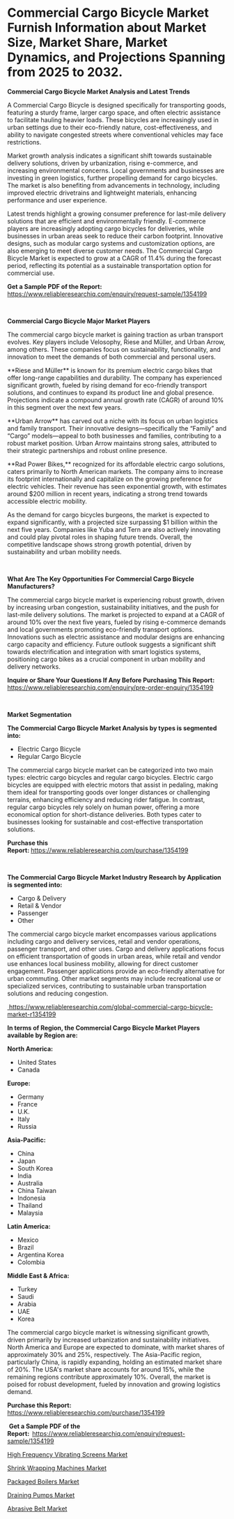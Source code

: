 <p><h1>Commercial Cargo Bicycle Market Furnish Information about Market Size, Market Share, Market Dynamics, and Projections Spanning from 2025 to 2032.</h1></p><p><strong>Commercial Cargo Bicycle Market Analysis and Latest Trends</strong></p>
<p><p>A Commercial Cargo Bicycle is designed specifically for transporting goods, featuring a sturdy frame, larger cargo space, and often electric assistance to facilitate hauling heavier loads. These bicycles are increasingly used in urban settings due to their eco-friendly nature, cost-effectiveness, and ability to navigate congested streets where conventional vehicles may face restrictions. </p><p>Market growth analysis indicates a significant shift towards sustainable delivery solutions, driven by urbanization, rising e-commerce, and increasing environmental concerns. Local governments and businesses are investing in green logistics, further propelling demand for cargo bicycles. The market is also benefiting from advancements in technology, including improved electric drivetrains and lightweight materials, enhancing performance and user experience.</p><p>Latest trends highlight a growing consumer preference for last-mile delivery solutions that are efficient and environmentally friendly. E-commerce players are increasingly adopting cargo bicycles for deliveries, while businesses in urban areas seek to reduce their carbon footprint. Innovative designs, such as modular cargo systems and customization options, are also emerging to meet diverse customer needs. The Commercial Cargo Bicycle Market is expected to grow at a CAGR of 11.4% during the forecast period, reflecting its potential as a sustainable transportation option for commercial use.</p></p>
<p><strong>Get a Sample PDF of the Report:&nbsp;</strong> <a href="https://www.reliableresearchiq.com/enquiry/request-sample/1354199?utm_campaign=3519&utm_medium=2&utm_source=Github&utm_content=ia&utm_term=28032025&utm_id=commercial-cargo-bicycle">https://www.reliableresearchiq.com/enquiry/request-sample/1354199</a></p>
<p>&nbsp;</p>
<p><strong>Commercial Cargo Bicycle Major Market Players</strong></p>
<p><p>The commercial cargo bicycle market is gaining traction as urban transport evolves. Key players include Velosophy, Riese and Müller, and Urban Arrow, among others. These companies focus on sustainability, functionality, and innovation to meet the demands of both commercial and personal users.</p><p>**Riese and Müller** is known for its premium electric cargo bikes that offer long-range capabilities and durability. The company has experienced significant growth, fueled by rising demand for eco-friendly transport solutions, and continues to expand its product line and global presence. Projections indicate a compound annual growth rate (CAGR) of around 10% in this segment over the next few years.</p><p>**Urban Arrow** has carved out a niche with its focus on urban logistics and family transport. Their innovative designs—specifically the “Family” and “Cargo” models—appeal to both businesses and families, contributing to a robust market position. Urban Arrow maintains strong sales, attributed to their strategic partnerships and robust online presence.</p><p>**Rad Power Bikes,** recognized for its affordable electric cargo solutions, caters primarily to North American markets. The company aims to increase its footprint internationally and capitalize on the growing preference for electric vehicles. Their revenue has seen exponential growth, with estimates around $200 million in recent years, indicating a strong trend towards accessible electric mobility.</p><p>As the demand for cargo bicycles burgeons, the market is expected to expand significantly, with a projected size surpassing $1 billion within the next five years. Companies like Yuba and Tern are also actively innovating and could play pivotal roles in shaping future trends. Overall, the competitive landscape shows strong growth potential, driven by sustainability and urban mobility needs.</p></p>
<p>&nbsp;</p>
<p><strong>What Are The Key Opportunities For Commercial Cargo Bicycle Manufacturers?</strong></p>
<p><p>The commercial cargo bicycle market is experiencing robust growth, driven by increasing urban congestion, sustainability initiatives, and the push for last-mile delivery solutions. The market is projected to expand at a CAGR of around 10% over the next five years, fueled by rising e-commerce demands and local governments promoting eco-friendly transport options. Innovations such as electric assistance and modular designs are enhancing cargo capacity and efficiency. Future outlook suggests a significant shift towards electrification and integration with smart logistics systems, positioning cargo bikes as a crucial component in urban mobility and delivery networks.</p></p>
<p><strong>Inquire or Share Your Questions If Any Before Purchasing This Report:</strong> <a href="https://www.reliableresearchiq.com/enquiry/pre-order-enquiry/1354199?utm_campaign=3519&utm_medium=2&utm_source=Github&utm_content=ia&utm_term=28032025&utm_id=commercial-cargo-bicycle">https://www.reliableresearchiq.com/enquiry/pre-order-enquiry/1354199</a></p>
<p>&nbsp;</p>
<p><strong>Market Segmentation</strong></p>
<p><strong>The Commercial Cargo Bicycle Market Analysis by types is segmented into:</strong></p>
<p><ul><li>Electric Cargo Bicycle</li><li>Regular Cargo Bicycle</li></ul></p>
<p><p>The commercial cargo bicycle market can be categorized into two main types: electric cargo bicycles and regular cargo bicycles. Electric cargo bicycles are equipped with electric motors that assist in pedaling, making them ideal for transporting goods over longer distances or challenging terrains, enhancing efficiency and reducing rider fatigue. In contrast, regular cargo bicycles rely solely on human power, offering a more economical option for short-distance deliveries. Both types cater to businesses looking for sustainable and cost-effective transportation solutions.</p></p>
<p><strong>Purchase this Report:&nbsp;</strong><a href="https://www.reliableresearchiq.com/purchase/1354199?utm_campaign=3519&utm_medium=2&utm_source=Github&utm_content=ia&utm_term=28032025&utm_id=commercial-cargo-bicycle">https://www.reliableresearchiq.com/purchase/1354199</a></p>
<p>&nbsp;</p>
<p><strong>The Commercial Cargo Bicycle Market Industry Research by Application is segmented into:</strong></p>
<p><ul><li>Cargo & Delivery</li><li>Retail & Vendor</li><li>Passenger</li><li>Other</li></ul></p>
<p><p>The commercial cargo bicycle market encompasses various applications including cargo and delivery services, retail and vendor operations, passenger transport, and other uses. Cargo and delivery applications focus on efficient transportation of goods in urban areas, while retail and vendor use enhances local business mobility, allowing for direct customer engagement. Passenger applications provide an eco-friendly alternative for urban commuting. Other market segments may include recreational use or specialized services, contributing to sustainable urban transportation solutions and reducing congestion.</p></p>
<p><a href="https://www.reliableresearchiq.com/global-commercial-cargo-bicycle-market-r1354199?utm_campaign=3519&utm_medium=2&utm_source=Github&utm_content=ia&utm_term=28032025&utm_id=commercial-cargo-bicycle">&nbsp;https://www.reliableresearchiq.com/global-commercial-cargo-bicycle-market-r1354199</a></p>
<p><strong>In terms of Region, the Commercial Cargo Bicycle Market Players available by Region are:</strong></p>
<p>
    <p> <strong> North America: </strong>
        <ul>
            <li>United States</li>
            <li>Canada</li>
        </ul>
        </p> 
    <p> <strong> Europe: </strong>
        <ul>
            <li>Germany</li>
            <li>France</li>
            <li>U.K.</li>
            <li>Italy</li>
            <li>Russia</li>
        </ul>
        </p> 
    <p> <strong> Asia-Pacific: </strong>
        <ul>
            <li>China</li>
            <li>Japan</li>
            <li>South Korea</li>
            <li>India</li>
            <li>Australia</li>
            <li>China Taiwan</li>
            <li>Indonesia</li>
            <li>Thailand</li>
            <li>Malaysia</li>
        </ul>
        </p> 
    <p> <strong> Latin America: </strong>
        <ul>
            <li>Mexico</li>
            <li>Brazil</li>
            <li>Argentina Korea</li>
            <li>Colombia</li>
        </ul>
        </p> 
    <p> <strong> Middle East & Africa: </strong>
        <ul>
            <li>Turkey</li>
            <li>Saudi</li>
            <li>Arabia</li>
            <li>UAE</li>
            <li>Korea</li>
        </ul>
    </p>
    </p>
<p><p>The commercial cargo bicycle market is witnessing significant growth, driven primarily by increased urbanization and sustainability initiatives. North America and Europe are expected to dominate, with market shares of approximately 30% and 25%, respectively. The Asia-Pacific region, particularly China, is rapidly expanding, holding an estimated market share of 20%. The USA's market share accounts for around 15%, while the remaining regions contribute approximately 10%. Overall, the market is poised for robust development, fueled by innovation and growing logistics demand.</p></p>
<p><strong>Purchase this Report: </strong><a href="https://www.reliableresearchiq.com/purchase/1354199?utm_campaign=3519&utm_medium=2&utm_source=Github&utm_content=ia&utm_term=28032025&utm_id=commercial-cargo-bicycle">https://www.reliableresearchiq.com/purchase/1354199</a></p>
<p>&nbsp;<strong>Get a Sample PDF of the Report:&nbsp;&nbsp;</strong><a href="https://www.reliableresearchiq.com/enquiry/request-sample/1354199?utm_campaign=3519&utm_medium=2&utm_source=Github&utm_content=ia&utm_term=28032025&utm_id=commercial-cargo-bicycle">https://www.reliableresearchiq.com/enquiry/request-sample/1354199</a></p>
<p><strong></strong></p>
<p><p><a href="https://www.linkedin.com/pulse/thorough-scrutiny-high-frequency-vibrating-screens-market-size-y9sxc?utm_campaign=3519&utm_medium=2&utm_source=Github&utm_content=ia&utm_term=28032025&utm_id=commercial-cargo-bicycle">High Frequency Vibrating Screens Market</a></p><p><a href="https://www.linkedin.com/pulse/shrink-wrapping-machines-market-outlook-104-cagr-forecast-from-dvo3c?utm_campaign=3519&utm_medium=2&utm_source=Github&utm_content=ia&utm_term=28032025&utm_id=commercial-cargo-bicycle">Shrink Wrapping Machines Market</a></p><p><a href="https://www.linkedin.com/pulse/comprehending-rapid-growth-global-packaged-boilers-market-cagr-patvc?utm_campaign=3519&utm_medium=2&utm_source=Github&utm_content=ia&utm_term=28032025&utm_id=commercial-cargo-bicycle">Packaged Boilers Market</a></p><p><a href="https://www.linkedin.com/pulse/draining-pumps-market-global-insights-regional-analysis-2025-zt88c?utm_campaign=3519&utm_medium=2&utm_source=Github&utm_content=ia&utm_term=28032025&utm_id=commercial-cargo-bicycle">Draining Pumps Market</a></p><p><a href="https://www.linkedin.com/pulse/abrasive-belt-market-insights-cover-historical-trends-rui3c?utm_campaign=3519&utm_medium=2&utm_source=Github&utm_content=ia&utm_term=28032025&utm_id=commercial-cargo-bicycle">Abrasive Belt Market</a></p></p>